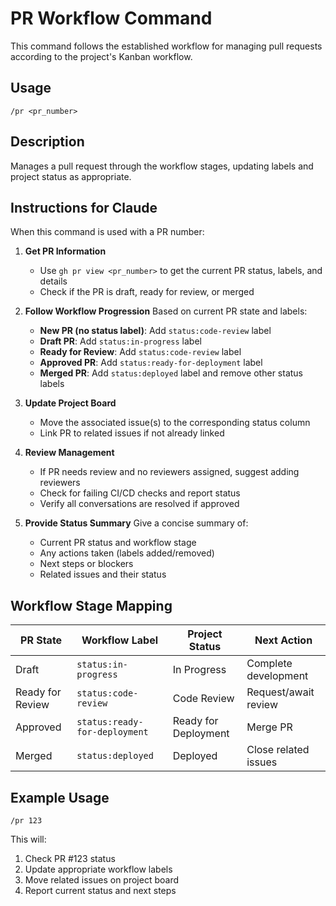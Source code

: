 # PR Workflow Command

This command follows the established workflow for managing pull requests according to the project's Kanban workflow.

## Usage
```
/pr <pr_number>
```

## Description
Manages a pull request through the workflow stages, updating labels and project status as appropriate.

## Instructions for Claude

When this command is used with a PR number:

1. **Get PR Information**
   - Use `gh pr view <pr_number>` to get the current PR status, labels, and details
   - Check if the PR is draft, ready for review, or merged

2. **Follow Workflow Progression**
   Based on current PR state and labels:
   
   - **New PR (no status label)**: Add `status:code-review` label
   - **Draft PR**: Add `status:in-progress` label
   - **Ready for Review**: Add `status:code-review` label
   - **Approved PR**: Add `status:ready-for-deployment` label
   - **Merged PR**: Add `status:deployed` label and remove other status labels

3. **Update Project Board**
   - Move the associated issue(s) to the corresponding status column
   - Link PR to related issues if not already linked

4. **Review Management**
   - If PR needs review and no reviewers assigned, suggest adding reviewers
   - Check for failing CI/CD checks and report status
   - Verify all conversations are resolved if approved

5. **Provide Status Summary**
   Give a concise summary of:
   - Current PR status and workflow stage
   - Any actions taken (labels added/removed)
   - Next steps or blockers
   - Related issues and their status

## Workflow Stage Mapping

| PR State | Workflow Label | Project Status | Next Action |
|----------|----------------|----------------|-------------|
| Draft | `status:in-progress` | In Progress | Complete development |
| Ready for Review | `status:code-review` | Code Review | Request/await review |
| Approved | `status:ready-for-deployment` | Ready for Deployment | Merge PR |
| Merged | `status:deployed` | Deployed | Close related issues |

## Example Usage

```
/pr 123
```

This will:
1. Check PR #123 status
2. Update appropriate workflow labels
3. Move related issues on project board
4. Report current status and next steps